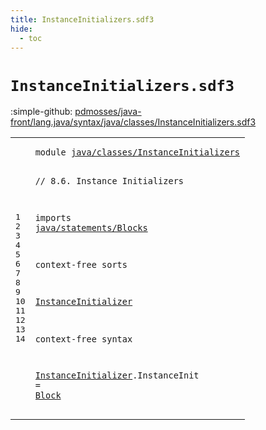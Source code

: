```yaml
---
title: InstanceInitializers.sdf3
hide:
  - toc
---
```


# `InstanceInitializers.sdf3`

:simple-github: [pdmosses/java-front/lang.java/syntax/java/classes/InstanceInitializers.sdf3]

[pdmosses/java-front/lang.java/syntax/java/classes/InstanceInitializers.sdf3]: https://github.com/pdmosses/java-front/blob/master/lang.java/syntax/java/classes/InstanceInitializers.sdf3 "The source file on GitHub"

<div class="sdf3"><table class="highlighttable"><tbody><tr><td class="linenos"><div class="linenodiv"><pre><span></span>1
2
3
4
5
6
7
8
9
10
11
12
13
14
</pre></div></td>
<td class="code"><pre><code><span class="keyword">module</span> <a href="../ClassDeclarations.sdf3/#java/classes/InstanceInitializers_249_282" id="java/classes/InstanceInitializers_7_40" title="Referenced at ../ClassDeclarations.sdf3 line 12; ../Main.sdf3 line 10">java/classes/InstanceInitializers</a>

<span class="layout">// 8.6. Instance Initializers</span>

<span class="keyword">imports</span>
  <a href="../../statements/Blocks.sdf3/#java/statements/Blocks_7_29" id="java/statements/Blocks_83_105" title="Defined at ../../statements/Blocks.sdf3 line 1">java/statements/Blocks</a>

<span class="keyword">context-free sorts</span>

  <a href="../ClassDeclarations.sdf3/#InstanceInitializer_1505_1524" id="InstanceInitializer_129_148" title="Referenced at ../ClassDeclarations.sdf3 line 59">InstanceInitializer</a>

<span class="keyword">context-free syntax</span>

  <a href="../ClassDeclarations.sdf3/#InstanceInitializer_1505_1524" id="InstanceInitializer_173_192" title="Referenced at ../ClassDeclarations.sdf3 line 59">InstanceInitializer</a>.<span class="cons_Constructor"><span id="InstanceInit_193_205" title="Not referenced locally, nor via imports">InstanceInit</span></span> = <a href="../../statements/Blocks.sdf3/#Block_185_190" id="Block_208_213" title="Defined at ../../statements/Blocks.sdf3 line 12, 17">Block</a>
</code></pre></td></tr></tbody></table></div>